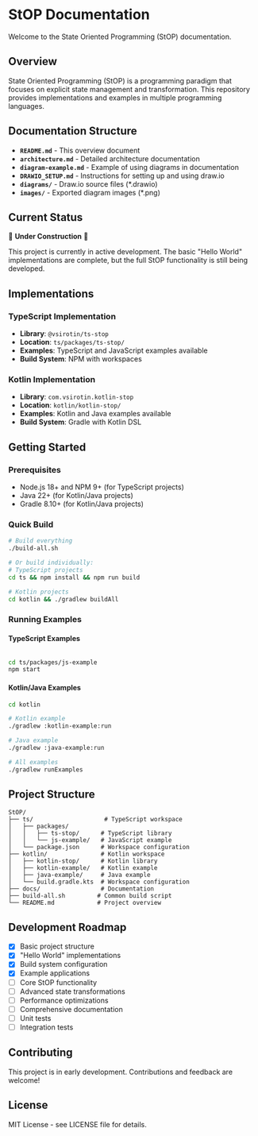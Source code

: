 # StOP Documentation

Welcome to the State Oriented Programming (StOP) documentation.

## Overview

State Oriented Programming (StOP) is a programming paradigm that focuses on explicit state management and transformation. This repository provides implementations and examples in multiple programming languages.

## Documentation Structure

- **`README.md`** - This overview document
- **`architecture.md`** - Detailed architecture documentation
- **`diagram-example.md`** - Example of using diagrams in documentation
- **`DRAWIO_SETUP.md`** - Instructions for setting up and using draw.io
- **`diagrams/`** - Draw.io source files (*.drawio)
- **`images/`** - Exported diagram images (*.png)

## Current Status

🚧 **Under Construction** 🚧

This project is currently in active development. The basic "Hello World" implementations are complete, but the full StOP functionality is still being developed.

## Implementations

### TypeScript Implementation
- **Library**: `@vsirotin/ts-stop`
- **Location**: `ts/packages/ts-stop/`
- **Examples**: TypeScript and JavaScript examples available
- **Build System**: NPM with workspaces

### Kotlin Implementation  
- **Library**: `com.vsirotin.kotlin-stop`
- **Location**: `kotlin/kotlin-stop/`
- **Examples**: Kotlin and Java examples available
- **Build System**: Gradle with Kotlin DSL

## Getting Started

### Prerequisites
- Node.js 18+ and NPM 9+ (for TypeScript projects)
- Java 22+ (for Kotlin/Java projects)
- Gradle 8.10+ (for Kotlin/Java projects)

### Quick Build
```bash
# Build everything
./build-all.sh

# Or build individually:
# TypeScript projects
cd ts && npm install && npm run build

# Kotlin projects  
cd kotlin && ./gradlew buildAll
```

### Running Examples

#### TypeScript Examples
```bash

cd ts/packages/js-example  
npm start
```

#### Kotlin/Java Examples
```bash
cd kotlin

# Kotlin example
./gradlew :kotlin-example:run

# Java example
./gradlew :java-example:run

# All examples
./gradlew runExamples
```

## Project Structure

```
StOP/
├── ts/                    # TypeScript workspace
│   ├── packages/
│   │   ├── ts-stop/      # TypeScript library
│   │   └── js-example/   # JavaScript example
│   └── package.json      # Workspace configuration
├── kotlin/               # Kotlin workspace  
│   ├── kotlin-stop/      # Kotlin library
│   ├── kotlin-example/   # Kotlin example
│   ├── java-example/     # Java example
│   └── build.gradle.kts  # Workspace configuration
├── docs/                 # Documentation
├── build-all.sh         # Common build script
└── README.md            # Project overview
```

## Development Roadmap

- [x] Basic project structure
- [x] "Hello World" implementations
- [x] Build system configuration
- [x] Example applications
- [ ] Core StOP functionality
- [ ] Advanced state transformations
- [ ] Performance optimizations
- [ ] Comprehensive documentation
- [ ] Unit tests
- [ ] Integration tests

## Contributing

This project is in early development. Contributions and feedback are welcome!

## License

MIT License - see LICENSE file for details.
